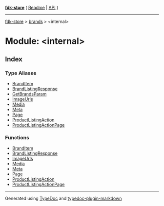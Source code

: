 [**fdk-store**](../../README.md) ( [Readme](../../README.md) \| [API](../../API.md) )

---

[fdk-store](../../API.md) > [brands](../README.md) > \<internal\>

# Module: \<internal\>

## Index

### Type Aliases

- [BrandItem](type-aliases/type-alias.BrandItem.md)
- [BrandListingResponse](type-aliases/type-alias.BrandListingResponse.md)
- [GetBrandsParam](type-aliases/type-alias.GetBrandsParam.md)
- [ImageUrls](type-aliases/type-alias.ImageUrls.md)
- [Media](type-aliases/type-alias.Media.md)
- [Meta](type-aliases/type-alias.Meta.md)
- [Page](type-aliases/type-alias.Page.md)
- [ProductListingAction](type-aliases/type-alias.ProductListingAction.md)
- [ProductListingActionPage](type-aliases/type-alias.ProductListingActionPage.md)

### Functions

- [BrandItem](functions/function.BrandItem-1.md)
- [BrandListingResponse](functions/function.BrandListingResponse-1.md)
- [ImageUrls](functions/function.ImageUrls-1.md)
- [Media](functions/function.Media-1.md)
- [Meta](functions/function.Meta-1.md)
- [Page](functions/function.Page-1.md)
- [ProductListingAction](functions/function.ProductListingAction-1.md)
- [ProductListingActionPage](functions/function.ProductListingActionPage-1.md)

---

Generated using [TypeDoc](https://typedoc.org/) and [typedoc-plugin-markdown](https://www.npmjs.com/package/typedoc-plugin-markdown)
